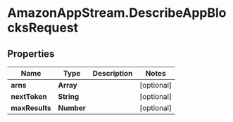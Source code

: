 # AmazonAppStream.DescribeAppBlocksRequest

## Properties

Name | Type | Description | Notes
------------ | ------------- | ------------- | -------------
**arns** | **Array** |  | [optional] 
**nextToken** | **String** |  | [optional] 
**maxResults** | **Number** |  | [optional] 


